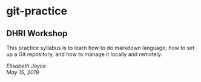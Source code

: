 # git-practice
## DHRI Workshop  
This practice syllabus is to learn how to do markdown language, how to set up a Git repository, and how to manage it locally and remotely.

*Elisabeth Joyce*  
*May 15, 2019*
